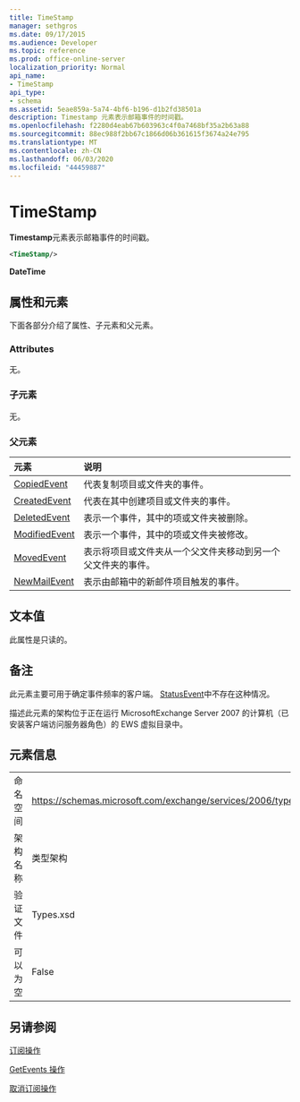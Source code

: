 ```yaml
---
title: TimeStamp
manager: sethgros
ms.date: 09/17/2015
ms.audience: Developer
ms.topic: reference
ms.prod: office-online-server
localization_priority: Normal
api_name:
- TimeStamp
api_type:
- schema
ms.assetid: 5eae859a-5a74-4bf6-b196-d1b2fd38501a
description: Timestamp 元素表示邮箱事件的时间戳。
ms.openlocfilehash: f2280d4eab67b603963c4f0a7468bf35a2b63a88
ms.sourcegitcommit: 88ec988f2bb67c1866d06b361615f3674a24e795
ms.translationtype: MT
ms.contentlocale: zh-CN
ms.lasthandoff: 06/03/2020
ms.locfileid: "44459887"
---
```

# <a name="timestamp"></a>TimeStamp

**Timestamp**元素表示邮箱事件的时间戳。 
  
```xml
<TimeStamp/>
```

 **DateTime**
## <a name="attributes-and-elements"></a>属性和元素

下面各部分介绍了属性、子元素和父元素。
  
### <a name="attributes"></a>Attributes

无。
  
### <a name="child-elements"></a>子元素

无。
  
### <a name="parent-elements"></a>父元素

|**元素**|**说明**|
|:-----|:-----|
|[CopiedEvent](copiedevent.md) <br/> |代表复制项目或文件夹的事件。  <br/> |
|[CreatedEvent](createdevent.md) <br/> |代表在其中创建项目或文件夹的事件。  <br/> |
|[DeletedEvent](deletedevent.md) <br/> |表示一个事件，其中的项或文件夹被删除。  <br/> |
|[ModifiedEvent](modifiedevent.md) <br/> |表示一个事件，其中的项或文件夹被修改。  <br/> |
|[MovedEvent](movedevent.md) <br/> |表示将项目或文件夹从一个父文件夹移动到另一个父文件夹的事件。  <br/> |
|[NewMailEvent](newmailevent.md) <br/> |表示由邮箱中的新邮件项目触发的事件。  <br/> |
   
## <a name="text-value"></a>文本值

此属性是只读的。
  
## <a name="remarks"></a>备注

此元素主要可用于确定事件频率的客户端。 [StatusEvent](statusevent.md)中不存在这种情况。
  
描述此元素的架构位于正在运行 MicrosoftExchange Server 2007 的计算机（已安装客户端访问服务器角色）的 EWS 虚拟目录中。
  
## <a name="element-information"></a>元素信息

|||
|:-----|:-----|
|命名空间  <br/> |https://schemas.microsoft.com/exchange/services/2006/types  <br/> |
|架构名称  <br/> |类型架构  <br/> |
|验证文件  <br/> |Types.xsd  <br/> |
|可以为空  <br/> |False  <br/> |
   
## <a name="see-also"></a>另请参阅



[订阅操作](subscribe-operation.md)
  
[GetEvents 操作](getevents-operation.md)
  
[取消订阅操作](unsubscribe-operation.md)

